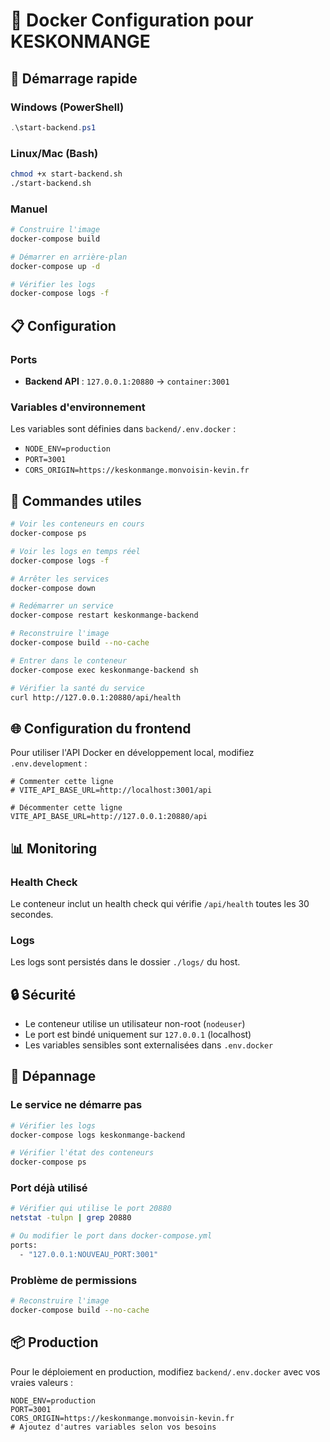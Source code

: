 # 🐳 Docker Configuration pour KESKONMANGE

## 🚀 Démarrage rapide

### Windows (PowerShell)
```powershell
.\start-backend.ps1
```

### Linux/Mac (Bash)
```bash
chmod +x start-backend.sh
./start-backend.sh
```

### Manuel
```bash
# Construire l'image
docker-compose build

# Démarrer en arrière-plan
docker-compose up -d

# Vérifier les logs
docker-compose logs -f
```

## 📋 Configuration

### Ports
- **Backend API** : `127.0.0.1:20880` → `container:3001`

### Variables d'environnement
Les variables sont définies dans `backend/.env.docker` :
- `NODE_ENV=production`
- `PORT=3001`
- `CORS_ORIGIN=https://keskonmange.monvoisin-kevin.fr`

## 🔧 Commandes utiles

```bash
# Voir les conteneurs en cours
docker-compose ps

# Voir les logs en temps réel
docker-compose logs -f

# Arrêter les services
docker-compose down

# Redémarrer un service
docker-compose restart keskonmange-backend

# Reconstruire l'image
docker-compose build --no-cache

# Entrer dans le conteneur
docker-compose exec keskonmange-backend sh

# Vérifier la santé du service
curl http://127.0.0.1:20880/api/health
```

## 🌐 Configuration du frontend

Pour utiliser l'API Docker en développement local, modifiez `.env.development` :

```env
# Commenter cette ligne
# VITE_API_BASE_URL=http://localhost:3001/api

# Décommenter cette ligne
VITE_API_BASE_URL=http://127.0.0.1:20880/api
```

## 📊 Monitoring

### Health Check
Le conteneur inclut un health check qui vérifie `/api/health` toutes les 30 secondes.

### Logs
Les logs sont persistés dans le dossier `./logs/` du host.

## 🔒 Sécurité

- Le conteneur utilise un utilisateur non-root (`nodeuser`)
- Le port est bindé uniquement sur `127.0.0.1` (localhost)
- Les variables sensibles sont externalisées dans `.env.docker`

## 🚨 Dépannage

### Le service ne démarre pas
```bash
# Vérifier les logs
docker-compose logs keskonmange-backend

# Vérifier l'état des conteneurs
docker-compose ps
```

### Port déjà utilisé
```bash
# Vérifier qui utilise le port 20880
netstat -tulpn | grep 20880

# Ou modifier le port dans docker-compose.yml
ports:
  - "127.0.0.1:NOUVEAU_PORT:3001"
```

### Problème de permissions
```bash
# Reconstruire l'image
docker-compose build --no-cache
```

## 📦 Production

Pour le déploiement en production, modifiez `backend/.env.docker` avec vos vraies valeurs :

```env
NODE_ENV=production
PORT=3001
CORS_ORIGIN=https://keskonmange.monvoisin-kevin.fr
# Ajoutez d'autres variables selon vos besoins
```
